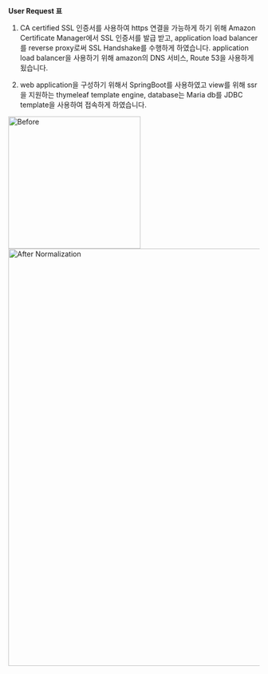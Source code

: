**User Request 표** 
1. CA certified SSL 인증서를 사용하여 https 연결을 가능하게 하기 위해 Amazon Certificate Manager에서 SSL 인증서를 발급 받고, 
application load balancer를 reverse proxy로써 SSL Handshake를 수행하게 하였습니다. application load balancer을 사용하기 위해 
amazon의 DNS 서비스, Route 53을 사용하게 됬습니다.

[//]: # (> Application load balancer가 load balancer의 역할은 하지 않지만 이를 사용함으로써 웹서버의 부하를 줄일수 있게 되었고, )

2. web application을 구성하기 위해서 SpringBoot를 사용하였고 view를 위해 ssr을 지원하는 thymeleaf template engine, database는 
Maria db를 JDBC template을 사용하여 접속하게 하였습니다. 

   
<img width="265" alt="Before" src="https:/github.com/twkwon0417/side/assets/91003152/f83d663d-cd27-4b7d-97dc-5c6ce50fbdc1">
<br>
<img width="836" alt="After Normalization" src="https://github.com/twkwon0417/side/assets/91003152/678021b6-37e4-44c7-a7ee-792b5764de4f">
